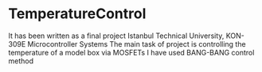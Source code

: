 # TemperatureControl
It has been written as a final project Istanbul Technical University, KON-309E Microcontroller Systems
The main task of project is controlling the temperature of a model box via MOSFETs
I have used BANG-BANG control method
